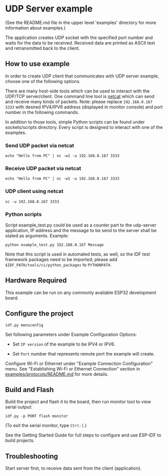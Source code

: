 
# UDP Server example

(See the README.md file in the upper level 'examples' directory for more information about examples.)

The application creates UDP socket with the specified port number and waits for the data to be received. Received data are printed as ASCII text and retransmitted back to the client.

## How to use example

In order to create UDP client that communicates with UDP server example, choose one of the following options.

There are many host-side tools which can be used to interact with the UDP/TCP server/client. 
One command line tool is [netcat](http://netcat.sourceforge.net) which can send and receive many kinds of packets. 
Note: please replace `192.168.0.167 3333` with desired IPV4/IPV6 address (displayed in monitor console) and port number in the following commands.

In addition to those tools, simple Python scripts can be found under sockets/scripts directory. Every script is designed to interact with one of the examples.

### Send UDP packet via netcat
```
echo "Hello from PC" | nc -w1 -u 192.168.0.167 3333
```

### Receive UDP packet via netcat
```
echo "Hello from PC" | nc -w1 -u 192.168.0.167 3333
```

### UDP client using netcat
```
nc -u 192.168.0.167 3333
```

### Python scripts
Script example_test.py could be used as a counter part to the udp-server application,
IP address and the message to be send to the server shall be stated as arguments. Example:

```
python example_test.py 192.168.0.167 Message
```
Note that this script is used in automated tests, as well, so the IDF test framework packages need to be imported;
please add `$IDF_PATH/tools/ci/python_packages` to `PYTHONPATH`.

## Hardware Required

This example can be run on any commonly available ESP32 development board.

## Configure the project

```
idf.py menuconfig
```

Set following parameters under Example Configuration Options:

* Set `IP version` of the example to be IPV4 or IPV6.

* Set `Port` number that represents remote port the example will create.

Configure Wi-Fi or Ethernet under "Example Connection Configuration" menu. See "Establishing Wi-Fi or Ethernet Connection" section in [examples/protocols/README.md](../../README.md) for more details.

## Build and Flash

Build the project and flash it to the board, then run monitor tool to view serial output:

```
idf.py -p PORT flash monitor
```

(To exit the serial monitor, type ``Ctrl-]``.)

See the Getting Started Guide for full steps to configure and use ESP-IDF to build projects.


## Troubleshooting

Start server first, to receive data sent from the client (application).
